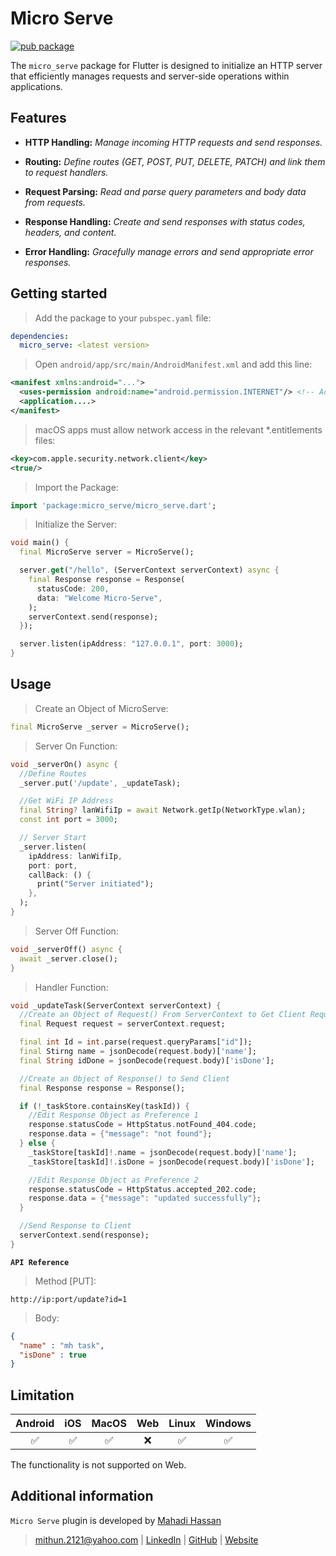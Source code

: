 # Micro Serve

[![pub package](https://img.shields.io/pub/v/micro_serve.svg)](https://pub.dev/packages/micro_serve)

The `micro_serve` package for Flutter is designed to initialize an HTTP server that efficiently manages requests and server-side operations within applications.


## Features

- **HTTP Handling:**
*Manage incoming HTTP requests and send responses.*

- **Routing:**
*Define routes (GET, POST, PUT, DELETE, PATCH) and link them to request handlers.*

- **Request Parsing:**
*Read and parse query parameters and body data from requests.*

- **Response Handling:**
*Create and send responses with status codes, headers, and content.*

- **Error Handling:**
*Gracefully manage errors and send appropriate error responses.*


## Getting started

> Add the package to your `pubspec.yaml` file:
```yaml
dependencies:
  micro_serve: <latest version>
```

> Open `android/app/src/main/AndroidManifest.xml` and add this line:
```xml
<manifest xmlns:android="...">
  <uses-permission android:name="android.permission.INTERNET"/> <!-- Add this -->
  <application....>
</manifest>
```

> macOS apps must allow network access in the relevant *.entitlements files:
```xml
<key>com.apple.security.network.client</key>
<true/>
```

> Import the Package:
```dart
import 'package:micro_serve/micro_serve.dart';
```

> Initialize the Server:
```dart
void main() {
  final MicroServe server = MicroServe();

  server.get("/hello", (ServerContext serverContext) async {
    final Response response = Response(
      statusCode: 200,
      data: "Welcome Micro-Serve",
    );
    serverContext.send(response);
  });

  server.listen(ipAddress: "127.0.0.1", port: 3000);
}
```


## Usage

> Create an Object of MicroServe:
```dart
final MicroServe _server = MicroServe();
```

> Server On Function:
```dart
void _serverOn() async {
  //Define Routes
  _server.put('/update', _updateTask);

  //Get WiFi IP Address
  final String? lanWifiIp = await Network.getIp(NetworkType.wlan);
  const int port = 3000;

  // Server Start
  _server.listen(
    ipAddress: lanWifiIp,
    port: port,
    callBack: () {
      print("Server initiated");
    },
  );
}
```

> Server Off Function:
```dart
void _serverOff() async {
  await _server.close();
}
```

> Handler Function:
```dart
void _updateTask(ServerContext serverContext) {
  //Create an Object of Request() From ServerContext to Get Client Request
  final Request request = serverContext.request;

  final int Id = int.parse(request.queryParams["id"]);
  final Stirng name = jsonDecode(request.body)['name'];
  final String idDone = jsonDecode(request.body)['isDone'];

  //Create an Object of Response() to Send Client
  final Response response = Response();

  if (!_taskStore.containsKey(taskId)) {
    //Edit Response Object as Preference 1
    response.statusCode = HttpStatus.notFound_404.code;
    response.data = {"message": "not found"};
  } else {
    _taskStore[taskId]!.name = jsonDecode(request.body)['name'];
    _taskStore[taskId]!.isDone = jsonDecode(request.body)['isDone'];

    //Edit Response Object as Preference 2
    response.statusCode = HttpStatus.accepted_202.code;
    response.data = {"message": "updated successfully"};
  }

  //Send Response to Client
  serverContext.send(response);
}
```

**`API Reference`**
> Method [PUT]:
```url
http://ip:port/update?id=1
```

> Body:
```json
{
  "name" : "mh task",
  "isDone" : true
}
```


## Limitation

| Android | iOS | MacOS | Web | Linux | Windows |
| :-----: | :-: | :---: | :-: | :---: | :----: |
|   ✅    | ✅  |  ✅   | ❌  |  ✅   |   ✅   |
The functionality is not supported on Web.


## Additional information

`Micro Serve` plugin is developed by [Mahadi Hassan](https://www.linkedin.com/in/mithun1st/)
> mithun.2121@yahoo.com | [LinkedIn](https://www.linkedin.com/in/mithun1st/) | [GitHub](https://www.github.com/mithun1st/) | [Website](https://mithun1st.blogspot.com/)